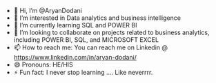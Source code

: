 - 👋 Hi, I’m @AryanDodani
- 👀 I’m interested in Data analytics and business intelligence
- 🌱 I’m currently learning SQL and POWER BI
- 💞️ I’m looking to collaborate on projects related to business analytics, including POWER BI, SQL, and MICROSOFT EXCEL
- 📫 How to reach me: You can reach me on Linkedin @ https://www.linkedin.com/in/aryan-dodani/ 
- 😄 Pronouns: HE/HIS
- ⚡ Fun fact: I never stop learning .... Like neverrrr.

<!---
AryanDodani/AryanDodani is a ✨ special ✨ repository because its `README.md` (this file) appears on your GitHub profile.
You can click the Preview link to take a look at your changes.
--->
